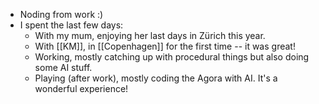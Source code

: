 - Noding from work :)
- I spent the last few days:
    * With my mum, enjoying her last days in Zürich this year.
    * With [[KM]], in [[Copenhagen]] for the first time -- it was great!
    * Working, mostly catching up with procedural things but also doing some AI stuff.
    * Playing (after work), mostly coding the Agora with AI. It's a wonderful experience!
